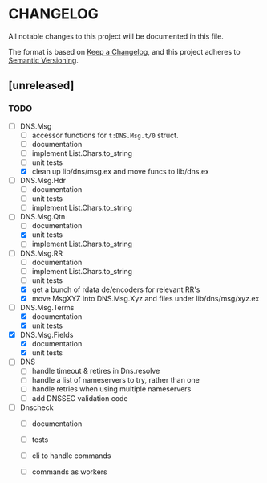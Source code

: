 # CHANGELOG

All notable changes to this project will be documented in this file.

The format is based on [Keep a Changelog](https://keepachangelog.com/en/1.0.0/),
and this project adheres to [Semantic Versioning](https://semver.org/spec/v2.0.0.html).

## [unreleased]

### TODO

- [ ] DNS.Msg
    - [ ] accessor functions for `t:DNS.Msg.t/0` struct.
    - [ ] documentation
    - [ ] implement List.Chars.to_string
    - [ ] unit tests
    - [x] clean up lib/dns/msg.ex and move funcs to lib/dns.ex
- [ ] DNS.Msg.Hdr
    - [ ] documentation
    - [ ] unit tests
    - [ ] implement List.Chars.to_string
- [ ] DNS.Msg.Qtn
    - [ ] documentation
    - [x] unit tests
    - [ ] implement List.Chars.to_string
- [ ] DNS.Msg.RR
    - [ ] documentation
    - [ ] implement List.Chars.to_string
    - [ ] unit tests
    - [x] get a bunch of rdata de/encoders for relevant RR's
    - [x] move MsgXYZ into DNS.Msg.Xyz and files under lib/dns/msg/xyz.ex
- [ ] DNS.Msg.Terms
    - [x] documentation
    - [x] unit tests
- [x] DNS.Msg.Fields
    - [x] documentation
    - [x] unit tests
- [ ] DNS
    - [ ] handle timeout & retires in Dns.resolve
    - [ ] handle a list of nameservers to try, rather than one
    - [ ] handle retries when using multiple nameservers
    - [ ] add DNSSEC validation code
- [ ] Dnscheck
    - [ ] documentation
    - [ ] tests
    - [ ] cli to handle commands
    - [ ] commands as workers

